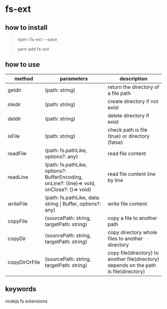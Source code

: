 
# fs-ext
 ## how to install


> npm i fs-ext --save 

> yarn add fs-ext

## how to use

|  method   | parameters  | description |
|  ----  | ----  | ---- |
| getdir  | (path: string) | return the directory of a file path  | 
| mkdir  | (path: string) | create directory if not exist |
| deldir  | (path: string) | delete directory if exist |
| isFile  | (path: string) | check path is file (true) or directory (false) |
| readFile  | (path: fs.pathLike, options?: any) | read file content |
| readLine  | (path: fs.pathLike, options?: BufferEncoding, onLine?: (line)=> void, onClose?: ()=> void) | read file content line by line |
| writeFile  | (path: fs.pathLike, data: string \| Buffer, options?: any) | write file content |
| copyFile  | (sourcePath: string, targetPath: string) | copy a file to another path |
| copyDir  | (sourcePath: string, targetPath: string) | copy directory whole files to another directory |
| copyDirOrFile  | (sourcePath: string, targetPath: string) | copy file(directory) to another file(directory) depends on the path is file(directory) |

## keywords

nodejs fs extensions
